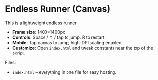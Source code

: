 # Endless Runner (Canvas)

This is a lightweight endless runner
- **Frame size**: 1400×1400px
- **Controls**: Space / ↑ / tap to jump. R to restart.
- **Mobile**: Tap canvas to jump; high-DPI scaling enabled.
- **Customize**: Open `index.html` and tweak constants near the top of the script.

Files:
- `index.html` – everything in one file for easy hosting.
